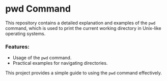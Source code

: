 # pwd Command

This repository contains a detailed explanation and examples of the `pwd` command, which is used to print the current working directory in Unix-like operating systems.

### Features:
- Usage of the `pwd` command.
- Practical examples for navigating directories.

This project provides a simple guide to using the `pwd` command effectively.

